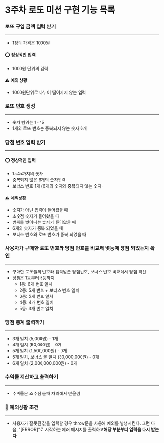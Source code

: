 # 3주차 로또 미션 구현 기능 목록

### 로또 구입 금액 입력 받기
------
- 1장의 가격은 1000원

#### ⭕ 정상적인 입력
- 1000원 단위의 입력

#### ⚠️ 예외 상황
- 1000원단위로 나누어 떨어지지 않는 입력

### 로또 번호 생성
------
- 숫자 범위는 1~45
- 1개의 로또 번호는 중복되지 않는 숫자 6개

### 당첨 번호 입력 받기
------

#### ⭕ 정상적인 입력
- 1~45까지의 숫자
- 중복되지 않은 6개의 숫자입력
- 보너스 번호 1개 (6개의 숫자와 중복되지 않는 숫자)

#### ⚠️ 예외상황
- 숫자가 아닌 입력이 들어왔을 때
- 소숫점 숫자가 들어왔을 때
- 범위를 벗어나는 숫자가 들어왔을 때
- 6개의 숫자가 중복 되었을 때
- 보너스 번호와 로또 번호가 중복 되었을 때

### 사용자가 구매한 로또 번호와 당첨 번호를 비교해 몇등에 당첨 되었는지 확인
------
- 구매한 로또들의 번호와 입력받은 당첨번호, 보너스 번호 비교해서 당첨 확인
- 당첨은 1등부터 5등까지
  - 1등: 6개 번호 일치
  - 2등: 5개 번호 + 보너스 번호 일치
  - 3등: 5개 번호 일치
  - 4등: 4개 번호 일치
  - 5등: 3개 번호 일치

### 당첨 통계 출력하기
------
- 3개 일치 (5,000원) - 1개
- 4개 일치 (50,000원) - 0개
- 5개 일치 (1,500,000원) - 0개
- 5개 일치, 보너스 볼 일치 (30,000,000원) - 0개
- 6개 일치 (2,000,000,000원) - 0개

### 수익률 계산하고 출력하기
------
- 수익률은 소수점 둘째 자리에서 반올림

### 🚨 예외상황 조건
---
- 사용자가 잘못된 값을 입력할 경우 throw문을 사용해 예외를 발생시킨다. 그런 다음, "[ERROR]"로 시작하는 에러 메시지를 출력하고**해당 부분부터 입력을 다시 받는다**